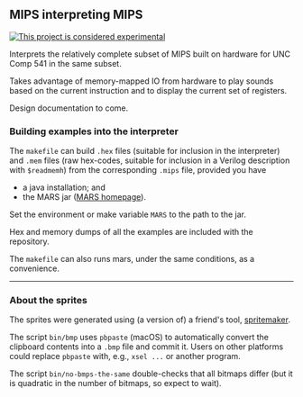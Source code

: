 ## MIPS interpreting MIPS

[![This project is considered experimental](https://img.shields.io/badge/status-experimental-critical.svg)](https://benknoble.github.io/status/experimental/)

Interprets the relatively complete subset of MIPS built on hardware for UNC Comp
541 in the same subset.

Takes advantage of memory-mapped IO from hardware to play sounds based on the
current instruction and to display the current set of registers.

Design documentation to come.

### Building examples into the interpreter

The `makefile` can build `.hex` files (suitable for inclusion in the
interpreter) and `.mem` files (raw hex-codes, suitable for inclusion in a
Verilog description with `$readmemh`) from the corresponding `.mips` file,
provided you have

- a java installation; and
- the MARS jar ([MARS
  homepage](http://courses.missouristate.edu/kenvollmar/mars/index.htm)).

Set the environment or make variable `MARS` to the path to the jar.

Hex and memory dumps of all the examples are included with the repository.

The `makefile` can also runs mars, under the same conditions, as a convenience.

---

### About the sprites

The sprites were generated using (a version of) a friend's tool,
[spritemaker](https://github.com/abrahampost/spritemaker.git).

The script `bin/bmp` uses `pbpaste` (macOS) to automatically convert the
clipboard contents into a `.bmp` file and commit it. Users on other platforms
could replace `pbpaste` with, e.g., `xsel ...` or another program.

The script `bin/no-bmps-the-same` double-checks that all bitmaps differ (but it
is quadratic in the number of bitmaps, so expect to wait).
